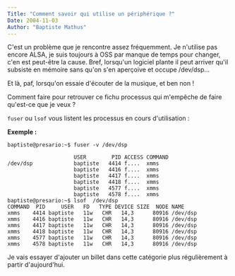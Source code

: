 ```yaml
---
Title: "Comment savoir qui utilise un périphérique ?"
Date: 2004-11-03
Author: "Baptiste Mathus"
---
```




C'est un problème que je rencontre assez fréquemment. Je n'utilise pas
encore ALSA, je suis toujours à OSS par manque de temps pour changer,
c'en est peut-être la cause. Bref, lorsqu'un logiciel plante il peut
arriver qu'il subsiste en mémoire sans qu'on s'en aperçoive et occupe
/dev/dsp...

Et là, paf, lorsqu'on essaie d'écouter de la musique, et ben non !

Comment faire pour retrouver ce fichu processus qui m'empêche de faire
qu'est-ce que je veux ?

`fuser` ou `lsof` vous listent les processus en cours d'utilisation :

**Exemple :**

    baptiste@presario:~$ fuser -v /dev/dsp

                         USER        PID ACCESS COMMAND
    /dev/dsp             baptiste   4414 f....  xmms
                         baptiste   4416 f....  xmms
                         baptiste   4417 f....  xmms
                         baptiste   4418 f....  xmms
                         baptiste   4577 f....  xmms
                         baptiste   4578 f....  xmms
    baptiste@presario:~$ lsof  /dev/dsp
    COMMAND  PID     USER   FD   TYPE DEVICE SIZE  NODE NAME
    xmms    4414 baptiste   11w   CHR   14,3      80916 /dev/dsp
    xmms    4416 baptiste   11w   CHR   14,3      80916 /dev/dsp
    xmms    4417 baptiste   11w   CHR   14,3      80916 /dev/dsp
    xmms    4418 baptiste   11w   CHR   14,3      80916 /dev/dsp
    xmms    4577 baptiste   11w   CHR   14,3      80916 /dev/dsp
    xmms    4578 baptiste   11w   CHR   14,3      80916 /dev/dsp

Je vais essayer d'ajouter un billet dans cette catégorie plus
régulièrement à partir d'aujourd'hui.

